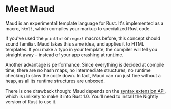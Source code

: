 # Meet Maud

Maud is an experimental template language for Rust. It's implemented as a macro, `html!`, which compiles your markup to specialized Rust code.

If you've used the `println!` or `regex!` macros before, this concept should sound familiar. Maud takes this same idea, and applies it to HTML templates. If you make a typo in your template, the compiler will tell you straight away – instead of your app crashing at runtime.

Another advantage is performance. Since everything is decided at compile time, there are no hash maps, no intermediate structures, no runtime checking to slow the code down. In fact, Maud can run just fine without a heap, as all its runtime structures are unboxed.

There is one drawback though: Maud depends on the [syntax extension API][1], which is unlikely to make it into Rust 1.0. You'll need to install the Nightly version of Rust to use it.

[1]: https://doc.rust-lang.org/book/compiler-plugins.html